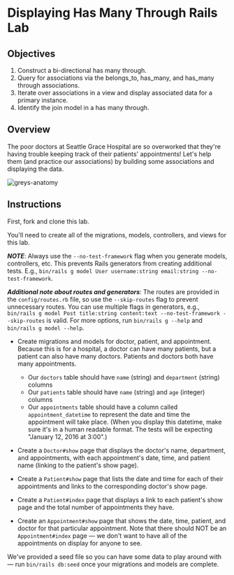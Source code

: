 # Displaying Has Many Through Rails Lab

## Objectives

1. Construct a bi-directional has many through.
2. Query for associations via the belongs_to, has_many, and has_many through associations.
3. Iterate over associations in a view and display associated data for a primary instance.
4. Identify the join model in a has many through.

## Overview

The poor doctors at Seattle Grace Hospital are so overworked that they're having trouble keeping track of their patients' appointments! Let's help them (and practice our associations) by building some associations and displaying the data.

![greys-anatomy](http://57.media.tumblr.com/cbcd8f29790e720e4cea60f44cb2c6b9/tumblr_mrbut3kX1g1r6kab2o1_500.gif)

## Instructions

First, fork and clone this lab.

You'll need to create all of the migrations, models, controllers, and views for this lab.

**_NOTE_**: Always use the `--no-test-framework` flag when you generate models, controllers, etc. This prevents Rails generators from creating additional tests. E.g., `bin/rails g model User username:string email:string --no-test-framework`.

**_Additional note about routes and generators_**: The routes are provided in the `config/routes.rb` file, so use the `--skip-routes` flag to prevent unnecessary routes. You can use multiple flags in generators, e.g., `bin/rails g model Post title:string content:text --no-test-framework --skip-routes` is valid. For more options, run `bin/rails g --help` and `bin/rails g model --help`.

- Create migrations and models for doctor, patient, and appointment. Because this is for a hospital, a doctor can have many patients, but a patient can also have many doctors. Patients and doctors both have many appointments.

  - Our `doctors` table should have `name` (string) and `department` (string) columns
  - Our `patients` table should have `name` (string) and `age` (integer) columns
  - Our `appointments` table should have a column called `appointment_datetime` to represent the date and time the appointment will take place. (When you display this datetime, make sure it's in a human readable format. The tests will be expecting "January 12, 2016 at 3:00".)

- Create a `Doctor#show` page that displays the doctor's name, department, and appointments, with each appointment's date, time, and patient name (linking to the patient's show page).

- Create a `Patient#show` page that lists the date and time for each of their appointments and links to the corresponding doctor's show page.

- Create a `Patient#index` page that displays a link to each patient's show page and the total number of appointments they have.

- Create an `Appointment#show` page that shows the date, time, patient, and doctor for that particular appointment. Note that there should NOT be an `Appointment#index` page –– we don't want to have all of the appointments on display for anyone to see.

We've provided a seed file so you can have some data to play around with –– run `bin/rails db:seed` once your migrations and models are complete.

